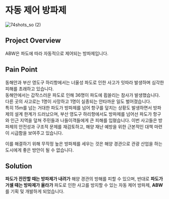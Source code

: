 # 자동 제어 방파제
![74shots_so (2)](https://github.com/user-attachments/assets/37ef65e1-63c4-4934-8990-d272e1900931)
## Project Overview
ABW은 파도에 따라 자동적으로 제어되는 방파제입니다.
<br/>
## Pain Point
동해안과 부산 영도구 하리항에서는 너울성 파도로 인한 사고가 잇따라 발생하며 심각한 피해를 초래하고 있습니다. <br/>
동해안에서는 갑작스러운 파도로 인해 36명이 파도에 휩쓸리는 참사가 발생했습니다. 다른 곳의 사고로는 1명이 사망하고 1명이 실종되는 안타까운 일도 벌어졌습니다. <br/>
특히 15m를 넘는 거대한 파도가 방파제를 넘어 항구를 덮치는 상황도 발생하면서 방파제의 설계 한계가 드러났으며, 부산 영도구 하리항에서도 방파제를 넘어선 파도가 항구와 인근 지역을 덮쳐 주민들과 나들이객들에게 큰 피해를 입혔습니다. 이번 사고들은 방파제의 안전성과 구조적 문제를 재검토하고, 해양 재난 예방을 위한 근본적인 대책 마련이 시급함을 보여주고 있습니다.<br/>

이를 해결하기 위해 무작정 높은 방파제를 세우는 것은 해양 경관으로 관광 산업을 하는 도시에게 좋은 방안이 될 수 없습니다.<br/>

## Solution
**파도가 잔잔할 때는 방파제가 내려가** 해양 경관의 방해를 피할 수 있으며, 반대로 **파도가 거셀 때는 방파제가 올라가** 파도로 인한 사고를 방지할 수 있는 자동 제어 방파제, **ABW**를 기획 및 개발하게 되었습니다.<br/>

